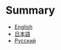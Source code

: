 ﻿# Summary

* [English](SteemWhitePaper.md)
* [日本語](ja-JP/SteemWhitePaper.md)
* [Русский](ru-RU/SteemWhitePaper.md)
